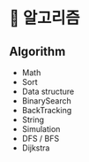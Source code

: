 # :open_book: 알고리즘

## Algorithm
- Math
- Sort
- Data structure
- BinarySearch
- BackTracking
- String
- Simulation
- DFS / BFS
- Dijkstra